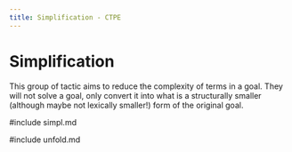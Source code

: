 ```yaml
---
title: Simplification - CTPE
---
```


# Simplification

This group of tactic aims to reduce the complexity of terms in a goal. 
They will not solve a goal, only convert it into what is a structurally smaller (although maybe not lexically smaller!) form of the original goal.

#include simpl.md

#include unfold.md
